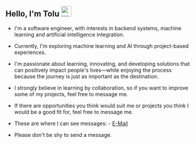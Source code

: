 ## Hello, I'm Tolu <img src="https://emoji.slack-edge.com/T02HBS55FCG/cool-doge/aa3c8fd9037a0604.gif" width="28" alt="what's up?">


* I'm a software engineer, with interests in backend systems, machine learning and artificial intelligence integration.

* Currently, I'm exploring machine learning and AI through project-based experiences.

* I'm passionate about learning, innovating, and developing solutions that can positively impact people's lives—while enjoying the process because the journey is just as important as the destination.

* I strongly believe in learning by collaboration, so if you want to improve some of my projects, feel free to message me.

* If there are opportunities you think would suit me or projects you think I would be a good fit for, feel free to message me.

* These are where I can see messages: - [E-Mail](mailto:dotolulope2@gmail.com?&cc=dotolulope2@gmail.com&subject=Hi%20Tolu,%20Saw%20your%20profile%20on%20GitHub&body=Hi%20Tolu%20I%20am%20%E2%80%A6)

* Please don't be shy to send a message.
